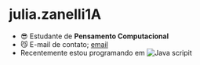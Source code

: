 # julia.zanelli1A
- :sunglasses: Estudante de **Pensamento Computacional**
- :smirk_cat: E-mail de contato; [email](julia.zanelli.silva@escola.pr.gov.br)
- Recentemente estou programando em ![Java scripit](https://img.shields.io/badge/JavaScript-323330?style=for-the-badge&logo=javascript&logoColor=F7DF1E)
